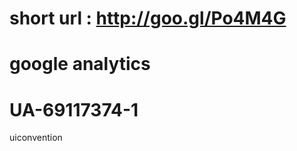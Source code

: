 # short url : http://goo.gl/Po4M4G
# google analytics
# UA-69117374-1
<script type="text/x-contents">
  (function(i,s,o,g,r,a,m){i['GoogleAnalyticsObject']=r;i[r]=i[r]||function(){
  (i[r].q=i[r].q||[]).push(arguments)},i[r].l=1*new Date();a=s.createElement(o),
  m=s.getElementsByTagName(o)[0];a.async=1;a.src=g;m.parentNode.insertBefore(a,m)
  })(window,document,'script','//www.google-analytics.com/analytics.js','ga');

  ga('create', 'UA-69117374-1', 'auto');
  ga('send', 'pageview');

</script>

uiconvention
